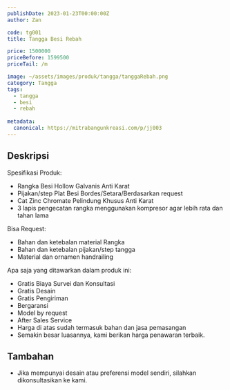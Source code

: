 ```yaml
---
publishDate: 2023-01-23T00:00:00Z
author: Zan

code: tg001
title: Tangga Besi Rebah

price: 1500000
priceBefore: 1599500
priceTail: /m

image: ~/assets/images/produk/tangga/tanggaRebah.png
category: Tangga
tags:
  - tangga
  - besi
  - rebah
 
metadata:
  canonical: https://mitrabangunkreasi.com/p/jj003
---
```


## Deskripsi

Spesifikasi Produk:
- Rangka Besi Hollow Galvanis Anti Karat
- Pijakan/step Plat Besi Bordes/Setara/Berdasarkan request
- Cat Zinc Chromate Pelindung Khusus Anti Karat
- 3 lapis pengecatan rangka menggunakan kompresor agar lebih rata dan tahan lama

Bisa Request:
- Bahan dan ketebalan material Rangka
- Bahan dan ketebalan pijakan/step tangga
- Material dan ornamen handrailing

Apa saja yang ditawarkan dalam produk ini:
- Gratis Biaya Survei dan Konsultasi
- Gratis Desain
- Gratis Pengiriman
- Bergaransi
- Model by request
- After Sales Service
- Harga di atas sudah termasuk bahan dan jasa pemasangan
- Semakin besar luasannya, kami berikan harga penawaran terbaik.


## Tambahan
- Jika mempunyai desain atau preferensi model sendiri, silahkan dikonsultasikan ke kami.